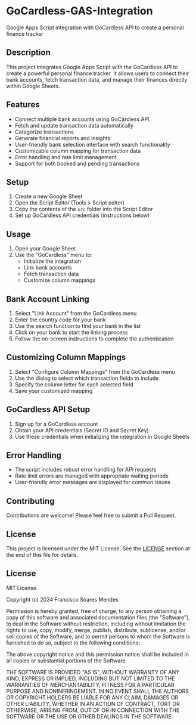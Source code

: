 # GoCardless-GAS-Integration

Google Apps Script integration with GoCardless API to create a personal finance tracker

## Description

This project integrates Google Apps Script with the GoCardless API to create a powerful personal finance tracker. It allows users to connect their bank accounts, fetch transaction data, and manage their finances directly within Google Sheets.

## Features

- Connect multiple bank accounts using GoCardless API
- Fetch and update transaction data automatically
- Categorize transactions
- Generate financial reports and insights
- User-friendly bank selection interface with search functionality
- Customizable column mapping for transaction data
- Error handling and rate limit management
- Support for both booked and pending transactions

## Setup

1. Create a new Google Sheet
2. Open the Script Editor (Tools > Script editor)
3. Copy the contents of the `src` folder into the Script Editor
4. Set up GoCardless API credentials (instructions below)

## Usage

1. Open your Google Sheet
2. Use the "GoCardless" menu to:
   - Initialize the integration
   - Link bank accounts
   - Fetch transaction data
   - Customize column mappings

## Bank Account Linking

1. Select "Link Account" from the GoCardless menu
2. Enter the country code for your bank
3. Use the search function to find your bank in the list
4. Click on your bank to start the linking process
5. Follow the on-screen instructions to complete the authentication

## Customizing Column Mappings

1. Select "Configure Column Mappings" from the GoCardless menu
2. Use the dialog to select which transaction fields to include
3. Specify the column letter for each selected field
4. Save your customized mapping

## GoCardless API Setup

1. Sign up for a GoCardless account
2. Obtain your API credentials (Secret ID and Secret Key)
3. Use these credentials when initializing the integration in Google Sheets

## Error Handling

- The script includes robust error handling for API requests
- Rate limit errors are managed with appropriate waiting periods
- User-friendly error messages are displayed for common issues

## Contributing

Contributions are welcome! Please feel free to submit a Pull Request.

## License

This project is licensed under the MIT License. See the [LICENSE](#license-1) section at the end of this file for details.

## License

MIT License

Copyright (c) 2024 Francisco Soares Mendes

Permission is hereby granted, free of charge, to any person obtaining a copy
of this software and associated documentation files (the "Software"), to deal
in the Software without restriction, including without limitation the rights
to use, copy, modify, merge, publish, distribute, sublicense, and/or sell
copies of the Software, and to permit persons to whom the Software is
furnished to do so, subject to the following conditions:

The above copyright notice and this permission notice shall be included in all
copies or substantial portions of the Software.

THE SOFTWARE IS PROVIDED "AS IS", WITHOUT WARRANTY OF ANY KIND, EXPRESS OR
IMPLIED, INCLUDING BUT NOT LIMITED TO THE WARRANTIES OF MERCHANTABILITY,
FITNESS FOR A PARTICULAR PURPOSE AND NONINFRINGEMENT. IN NO EVENT SHALL THE
AUTHORS OR COPYRIGHT HOLDERS BE LIABLE FOR ANY CLAIM, DAMAGES OR OTHER
LIABILITY, WHETHER IN AN ACTION OF CONTRACT, TORT OR OTHERWISE, ARISING FROM,
OUT OF OR IN CONNECTION WITH THE SOFTWARE OR THE USE OR OTHER DEALINGS IN THE
SOFTWARE.
